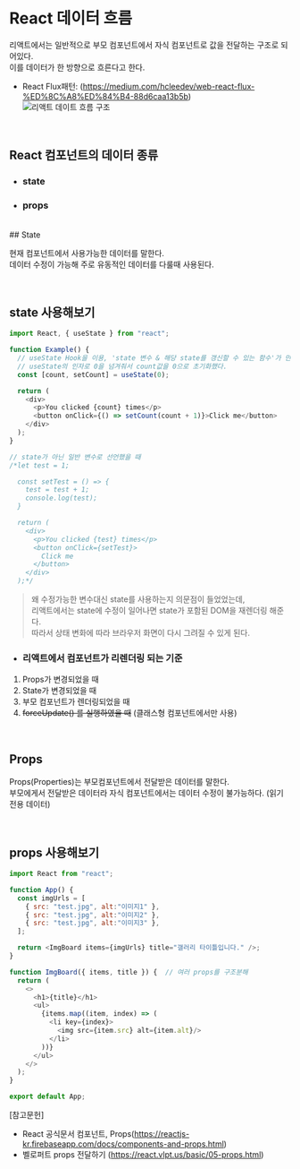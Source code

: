<h1>React 데이터 흐름</h1>

리액트에서는 일반적으로 부모 컴포넌트에서 자식 컴포넌트로 값을 전달하는 구조로 되어있다.  
이를 데이터가 한 방향으로 흐른다고 한다.
- React Flux패턴: (https://medium.com/hcleedev/web-react-flux-%ED%8C%A8%ED%84%B4-88d6caa13b5b)  
![리액트 데이트 흐름 구조](https://www.sohamkamani.com/34ee0fb6e1fe14efa5779a3a293fd5fd/react-flow.svg)

<br/>

## React 컴포넌트의 데이터 종류

- <h3>state</h3>
- <h3>props</h3>

<br/>
## State


현재 컴포넌트에서 사용가능한 데이터를 말한다.  
데이터 수정이 가능해 주로 유동적인 데이터를 다룰때 사용된다.

<br/>

## state 사용해보기

```js
import React, { useState } from "react";

function Example() {
  // useState Hook을 이용, 'state 변수 & 해당 state를 갱신할 수 있는 함수'가 만들어진다.
  // useState의 인자로 0을 넘겨줘서 count값을 0으로 초기화했다.
  const [count, setCount] = useState(0);

  return (
    <div>
      <p>You clicked {count} times</p>
      <button onClick={() => setCount(count + 1)}>Click me</button>
    </div>
  );
}

// state가 아닌 일반 변수로 선언했을 때
/*let test = 1;

  const setTest = () => {
    test = test + 1;
    console.log(test);
  }

  return (
    <div>
      <p>You clicked {test} times</p>
      <button onClick={setTest}>
        Click me
      </button>
    </div>
  );*/
```

> 왜 수정가능한 변수대신 state를 사용하는지 의문점이 들었었는데,  
> 리액트에서는 state에 수정이 일어나면 state가 포함된 DOM을 재렌더링 해준다.  
> 따라서 상태 변화에 따라 브라우저 화면이 다시 그려질 수 있게 된다.

- ### 리액트에서 컴포넌트가 리렌더링 되는 기준

1. Props가 변경되었을 때
2. State가 변경되었을 때
3. 부모 컴포넌트가 렌더링되었을 때
4. ~~forceUpdate() 를 실행하였을 때~~ (클래스형 컴포넌트에서만 사용)

<br/>

## Props


Props(Properties)는 부모컴포넌트에서 전달받은 데이터를 말한다.  
부모에게서 전달받은 데이터라 자식 컴포넌트에서는 데이터 수정이 불가능하다. (읽기 전용 데이터)

<br/>

## props 사용해보기


```js
import React from "react";

function App() {
  const imgUrls = [
    { src: "test.jpg", alt:"이미지1" },
    { src: "test.jpg", alt:"이미지2" },
    { src: "test.jpg", alt:"이미지3" },
  ];

  return <ImgBoard items={imgUrls} title="갤러리 타이틀입니다." />;
}

function ImgBoard({ items, title }) {  // 여러 props를 구조분해
  return (
    <>
      <h1>{title}</h1>
      <ul>
        {items.map((item, index) => (
          <li key={index}>
            <img src={item.src} alt={item.alt}/>
          </li>
        ))}
      </ul>
    </>
  );
}

export default App;
```

[참고문헌]
- React 공식문서 컴포넌트, Props(https://reactjs-kr.firebaseapp.com/docs/components-and-props.html)
- 벨로퍼트 props 전달하기 (https://react.vlpt.us/basic/05-props.html)
